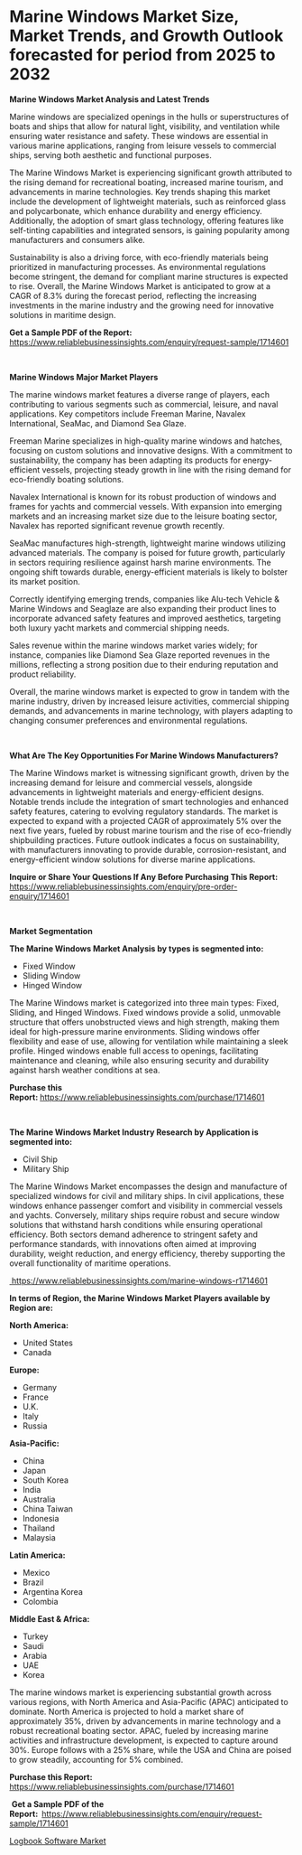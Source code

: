 <p><h1>Marine Windows Market Size, Market Trends, and Growth Outlook forecasted for period from 2025 to 2032</h1></p><p><strong>Marine Windows Market Analysis and Latest Trends</strong></p>
<p><p>Marine windows are specialized openings in the hulls or superstructures of boats and ships that allow for natural light, visibility, and ventilation while ensuring water resistance and safety. These windows are essential in various marine applications, ranging from leisure vessels to commercial ships, serving both aesthetic and functional purposes.</p><p>The Marine Windows Market is experiencing significant growth attributed to the rising demand for recreational boating, increased marine tourism, and advancements in marine technologies. Key trends shaping this market include the development of lightweight materials, such as reinforced glass and polycarbonate, which enhance durability and energy efficiency. Additionally, the adoption of smart glass technology, offering features like self-tinting capabilities and integrated sensors, is gaining popularity among manufacturers and consumers alike.</p><p>Sustainability is also a driving force, with eco-friendly materials being prioritized in manufacturing processes. As environmental regulations become stringent, the demand for compliant marine structures is expected to rise. Overall, the Marine Windows Market is anticipated to grow at a CAGR of 8.3% during the forecast period, reflecting the increasing investments in the marine industry and the growing need for innovative solutions in maritime design.</p></p>
<p><strong>Get a Sample PDF of the Report:&nbsp;</strong> <a href="https://www.reliablebusinessinsights.com/enquiry/request-sample/1714601?utm_campaign=2302&utm_medium=2&utm_source=Github&utm_content=ia&utm_term=28032025&utm_id=marine-windows">https://www.reliablebusinessinsights.com/enquiry/request-sample/1714601</a></p>
<p>&nbsp;</p>
<p><strong>Marine Windows Major Market Players</strong></p>
<p><p>The marine windows market features a diverse range of players, each contributing to various segments such as commercial, leisure, and naval applications. Key competitors include Freeman Marine, Navalex International, SeaMac, and Diamond Sea Glaze.</p><p>Freeman Marine specializes in high-quality marine windows and hatches, focusing on custom solutions and innovative designs. With a commitment to sustainability, the company has been adapting its products for energy-efficient vessels, projecting steady growth in line with the rising demand for eco-friendly boating solutions.</p><p>Navalex International is known for its robust production of windows and frames for yachts and commercial vessels. With expansion into emerging markets and an increasing market size due to the leisure boating sector, Navalex has reported significant revenue growth recently.</p><p>SeaMac manufactures high-strength, lightweight marine windows utilizing advanced materials. The company is poised for future growth, particularly in sectors requiring resilience against harsh marine environments. The ongoing shift towards durable, energy-efficient materials is likely to bolster its market position.</p><p>Correctly identifying emerging trends, companies like Alu-tech Vehicle & Marine Windows and Seaglaze are also expanding their product lines to incorporate advanced safety features and improved aesthetics, targeting both luxury yacht markets and commercial shipping needs.</p><p>Sales revenue within the marine windows market varies widely; for instance, companies like Diamond Sea Glaze reported revenues in the millions, reflecting a strong position due to their enduring reputation and product reliability.</p><p>Overall, the marine windows market is expected to grow in tandem with the marine industry, driven by increased leisure activities, commercial shipping demands, and advancements in marine technology, with players adapting to changing consumer preferences and environmental regulations.</p></p>
<p>&nbsp;</p>
<p><strong>What Are The Key Opportunities For Marine Windows Manufacturers?</strong></p>
<p><p>The Marine Windows market is witnessing significant growth, driven by the increasing demand for leisure and commercial vessels, alongside advancements in lightweight materials and energy-efficient designs. Notable trends include the integration of smart technologies and enhanced safety features, catering to evolving regulatory standards. The market is expected to expand with a projected CAGR of approximately 5% over the next five years, fueled by robust marine tourism and the rise of eco-friendly shipbuilding practices. Future outlook indicates a focus on sustainability, with manufacturers innovating to provide durable, corrosion-resistant, and energy-efficient window solutions for diverse marine applications.</p></p>
<p><strong>Inquire or Share Your Questions If Any Before Purchasing This Report:</strong> <a href="https://www.reliablebusinessinsights.com/enquiry/pre-order-enquiry/1714601?utm_campaign=2302&utm_medium=2&utm_source=Github&utm_content=ia&utm_term=28032025&utm_id=marine-windows">https://www.reliablebusinessinsights.com/enquiry/pre-order-enquiry/1714601</a></p>
<p>&nbsp;</p>
<p><strong>Market Segmentation</strong></p>
<p><strong>The Marine Windows Market Analysis by types is segmented into:</strong></p>
<p><ul><li>Fixed Window</li><li>Sliding Window</li><li>Hinged Window</li></ul></p>
<p><p>The Marine Windows market is categorized into three main types: Fixed, Sliding, and Hinged Windows. Fixed windows provide a solid, unmovable structure that offers unobstructed views and high strength, making them ideal for high-pressure marine environments. Sliding windows offer flexibility and ease of use, allowing for ventilation while maintaining a sleek profile. Hinged windows enable full access to openings, facilitating maintenance and cleaning, while also ensuring security and durability against harsh weather conditions at sea.</p></p>
<p><strong>Purchase this Report:&nbsp;</strong><a href="https://www.reliablebusinessinsights.com/purchase/1714601?utm_campaign=2302&utm_medium=2&utm_source=Github&utm_content=ia&utm_term=28032025&utm_id=marine-windows">https://www.reliablebusinessinsights.com/purchase/1714601</a></p>
<p>&nbsp;</p>
<p><strong>The Marine Windows Market Industry Research by Application is segmented into:</strong></p>
<p><ul><li>Civil Ship</li><li>Military Ship</li></ul></p>
<p><p>The Marine Windows Market encompasses the design and manufacture of specialized windows for civil and military ships. In civil applications, these windows enhance passenger comfort and visibility in commercial vessels and yachts. Conversely, military ships require robust and secure window solutions that withstand harsh conditions while ensuring operational efficiency. Both sectors demand adherence to stringent safety and performance standards, with innovations often aimed at improving durability, weight reduction, and energy efficiency, thereby supporting the overall functionality of maritime operations.</p></p>
<p><a href="https://www.reliablebusinessinsights.com/marine-windows-r1714601?utm_campaign=2302&utm_medium=2&utm_source=Github&utm_content=ia&utm_term=28032025&utm_id=marine-windows">&nbsp;https://www.reliablebusinessinsights.com/marine-windows-r1714601</a></p>
<p><strong>In terms of Region, the Marine Windows Market Players available by Region are:</strong></p>
<p>
    <p> <strong> North America: </strong>
        <ul>
            <li>United States</li>
            <li>Canada</li>
        </ul>
        </p> 
    <p> <strong> Europe: </strong>
        <ul>
            <li>Germany</li>
            <li>France</li>
            <li>U.K.</li>
            <li>Italy</li>
            <li>Russia</li>
        </ul>
        </p> 
    <p> <strong> Asia-Pacific: </strong>
        <ul>
            <li>China</li>
            <li>Japan</li>
            <li>South Korea</li>
            <li>India</li>
            <li>Australia</li>
            <li>China Taiwan</li>
            <li>Indonesia</li>
            <li>Thailand</li>
            <li>Malaysia</li>
        </ul>
        </p> 
    <p> <strong> Latin America: </strong>
        <ul>
            <li>Mexico</li>
            <li>Brazil</li>
            <li>Argentina Korea</li>
            <li>Colombia</li>
        </ul>
        </p> 
    <p> <strong> Middle East & Africa: </strong>
        <ul>
            <li>Turkey</li>
            <li>Saudi</li>
            <li>Arabia</li>
            <li>UAE</li>
            <li>Korea</li>
        </ul>
    </p>
    </p>
<p><p>The marine windows market is experiencing substantial growth across various regions, with North America and Asia-Pacific (APAC) anticipated to dominate. North America is projected to hold a market share of approximately 35%, driven by advancements in marine technology and a robust recreational boating sector. APAC, fueled by increasing marine activities and infrastructure development, is expected to capture around 30%. Europe follows with a 25% share, while the USA and China are poised to grow steadily, accounting for 5% combined.</p></p>
<p><strong>Purchase this Report: </strong><a href="https://www.reliablebusinessinsights.com/purchase/1714601?utm_campaign=2302&utm_medium=2&utm_source=Github&utm_content=ia&utm_term=28032025&utm_id=marine-windows">https://www.reliablebusinessinsights.com/purchase/1714601</a></p>
<p>&nbsp;<strong>Get a Sample PDF of the Report:&nbsp;&nbsp;</strong><a href="https://www.reliablebusinessinsights.com/enquiry/request-sample/1714601?utm_campaign=2302&utm_medium=2&utm_source=Github&utm_content=ia&utm_term=28032025&utm_id=marine-windows">https://www.reliablebusinessinsights.com/enquiry/request-sample/1714601</a></p>
<p><strong></strong></p>
<p><p><a href="https://github.com/kathiestrine5ty/Market-Research-Report-List-2/blob/main/logbook-software-market.md?utm_campaign=2302&utm_medium=2&utm_source=Github&utm_content=ia&utm_term=28032025&utm_id=marine-windows">Logbook Software Market</a></p></p>